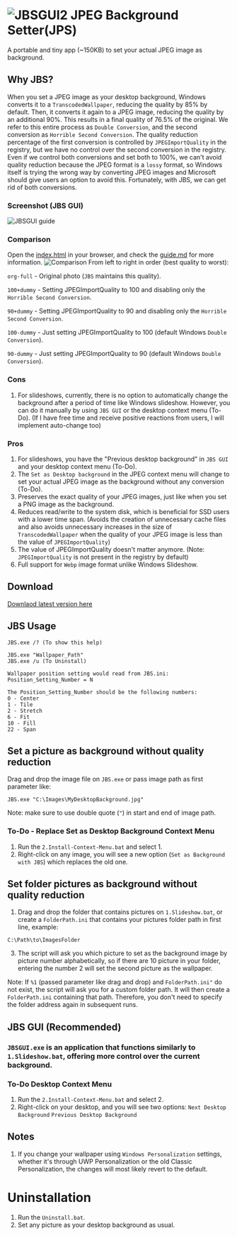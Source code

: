 # ![JBSGUI2](https://github.com/amymor/JPEG-Background-Setter-JBS/assets/54497554/7555d5e4-38a0-431f-9506-2f09921c57ab) JPEG Background Setter(JPS)
A portable and tiny app (~150KB) to set your actual JPEG image as background.

## Why JBS?
When you set a JPEG image as your desktop background, Windows converts it to a `TranscodedWallpaper`, reducing the quality by 85% by default. Then, it converts it again to a JPEG image, reducing the quality by an additional 90%. This results in a final quality of 76.5% of the original. We refer to this entire process as `Double Conversion`, and the second conversion as `Horrible Second Conversion`.
The quality reduction percentage of the first conversion is controlled by `JPEGImportQuality` in the registry, but we have no control over the second conversion in the registry. Even if we control both conversions and set both to 100%, we can't avoid quality reduction because the JPEG format is a `lossy` format, so Windows itself is trying the wrong way by converting JPEG images and Microsoft should give users an option to avoid this. Fortunately, with JBS, we can get rid of both conversions.

### Screenshot (JBS GUI)
![JBSGUI guide](https://github.com/amymor/JPEG-Background-Setter-JBS/assets/54497554/a963dcf8-19dc-4b86-8298-fd4c075403e7)

### Comparison

Open the [index.html](https://github.com/amymor/JPEG-Background-Setter-JBS/releases/download/Initial_release/index.html) in your browser, and check the [guide.md](https://github.com/amymor/JPEG-Background-Setter-JBS/releases/download/Initial_release/guide.md) for more information.
![Comparison](https://github.com/amymor/JPEG-Background-Setter-JBS/assets/54497554/8feb6e33-f949-498e-a166-48493f771a64)
From left to right in order (best quality to worst):

`org-full`	- Original photo (`JBS` maintains this quality).

`100+dummy`	- Setting JPEGImportQuality to 100 and disabling only the `Horrible Second Conversion`.

`90+dummy`	- Setting JPEGImportQuality to 90 and disabling only the `Horrible Second Conversion`.

`100-dummy`	- Just setting JPEGImportQuality to 100 (default Windows `Double Conversion`).

`90-dummy`	- Just setting JPEGImportQuality to 90 (default Windows `Double Conversion`).

### Cons
1. For slideshows, currently, there is no option to automatically change the background after a period of time like Windows slideshow. However, you can do it manually by using `JBS GUI` or the desktop context menu (To-Do). (If I have free time and receive positive reactions from users, I will implement auto-change too)

### Pros
1. For slideshows, you have the "Previous desktop background" in `JBS GUI` and your desktop context menu (To-Do). 
2. The `Set as Desktop background` in the JPEG context menu will change to set your actual JPEG image as the background without any conversion (To-Do).
3. Preserves the exact quality of your JPEG images, just like when you set a PNG image as the background.
4. Reduces read/write to the system disk, which is beneficial for SSD users with a lower time span. (Avoids the creation of unnecessary cache files and also avoids unnecessary increases in the size of `TranscodedWallpaper` when the quality of your JPEG image is less than the value of `JPEGImportQuality`)
5. The value of JPEGImportQuality doesn't matter anymore. (Note: `JPEGImportQuality` is not present in the registry by default)
6. Full support for `Webp` image format unlike Windows Slideshow.

## Download
[Downlaod latest version here](https://github.com/amymor/JPEG-Background-Setter-JBS/releases/latest)

## JBS Usage
```
JBS.exe /? (To show this help)

JBS.exe "Wallpaper_Path"
JBS.exe /u (To Uninstall)

Wallpaper position setting would read from JBS.ini:
Position_Setting_Number = N

The Position_Setting_Number should be the following numbers:
0 - Center
1 - Tile
2 - Stretch
6 - Fit
10 - Fill
22 - Span
```

## Set a picture as background without quality reduction
Drag and drop the image file on `JBS.exe` or pass image path as first parameter like:
```
JBS.exe "C:\Images\MyDesktopBackground.jpg"
```
Note: make sure to use double quote (`"`) in start and end of image path.

### To-Do - Replace Set as Desktop Background Context Menu
1. Run the `2.Install-Context-Menu.bat` and select 1.
2. Right-click on any image, you will see a new option (`Set as Background with JBS`) which replaces the old one.


## Set folder pictures as background without quality reduction
1. Drag and drop the folder that contains pictures on `1.Slideshow.bat`, or create a `FolderPath.ini` that contains your pictures folder path in first line, example:
```
C:\Path\to\ImagesFolder
```

3. The script will ask you which picture to set as the background image by picture number alphabetically, so if there are 10 picture in your folder, entering the number 2 will set the second picture as the wallpaper.

Note: If `%1` (passed parameter like drag and drop) and `FolderPath.ini"` do not exist, the script will ask you for a custom folder path. It will then create a `FolderPath.ini` containing that path. Therefore, you don't need to specify the folder address again in subsequent runs.

## JBS GUI (Recommended)
### `JBSGUI.exe` is an application that functions similarly to `1.Slideshow.bat`, offering more control over the current background.

### To-Do Desktop Context Menu
1. Run the `2.Install-Context-Menu.bat` and select 2.
2. Right-click on your desktop, and you will see two options:
`Next Desktop Background`
`Previous Desktop Background`

## Notes
1. If you change your wallpaper using `Windows Personalization` settings, whether it's through UWP Personalization or the old Classic Personalization, the changes will most likely revert to the default.


# Uninstallation
1. Run the `Uninstall.bat`.
2. Set any picture as your desktop background as usual.

